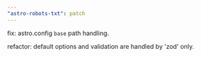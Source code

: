 ```yaml
---
"astro-robots-txt": patch
---
```


fix: astro.config `base` path handling.  
  
  
refactor: default options and validation are handled by 'zod' only.
